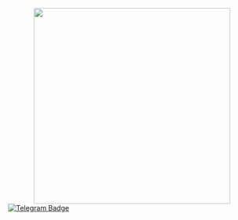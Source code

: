 <div id="header" align="center">
  <img src="https://media4.giphy.com/media/v1.Y2lkPTc5MGI3NjExODg1cWV0ZGJwYzV6ODhzYmx3YWc2anUxMnZyNTdicHhtMWV2Mzd5eCZlcD12MV9pbnRlcm5hbF9naWZfYnlfaWQmY3Q9Zw/G2cpDFcKzAPMScb0MC/giphy.gif" width="400"/>
</div>
<div id="badges">
  <a href="your-twitter-URL">
    <img src="https://img.shields.io/badge/Telegram-blue?style=for-the-badge&logo=telegram&logoColor=white" alt="Telegram Badge"/>
  </a>
</div>
